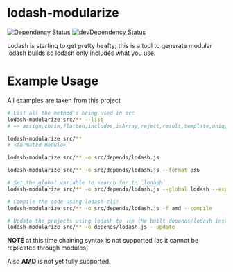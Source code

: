 # lodash-modularize
[![Dependency Status](https://david-dm.org/megawac/lodash-modularize.svg)](https://david-dm.org/megawac/lodash-modularize)
[![devDependency Status](https://david-dm.org/megawac/lodash-modularize/dev-status.svg)](https://david-dm.org/megawac/lodash-modularize#info=devDependencies)

Lodash is starting to get pretty heafty; this is a tool to generate modular lodash builds so lodash only includes what you use.

# Example Usage

All examples are taken from this project

```sh
# List all the method's being used in src
lodash-modularize src/** --list
# => assign,chain,flatten,includes,isArray,reject,result,template,uniq,zipObject

lodash-modularize src/**
# <formated module>

lodash-modularize src/** -o src/depends/lodash.js

lodash-modularize src/** -o src/depends/lodash.js --format es6

# Set the global variable to search for to `lodash`
lodash-modularize src/** -o src/depends/lodash.js --global lodash --exports umd

# Compile the code using lodash-cli!
lodash-modularize src/** -o src/depends/lodash.js -f amd --compile

# Update the projects using lodash to use the built depends/lodash instead
lodash-modularize src/** -o depends/lodash.js --update
```

**NOTE** at this time chaining syntax is not supported (as it cannot be replicated through modules)

Also **AMD** is not yet fully supported.